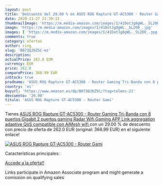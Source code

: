 ```yaml
---
layout: post
title: 'Descuento del 29.00 % en ASUS ROG Rapture GT-AC5300 - Router Gami'
date: 2020-11-27 21:39:13
thumbnailImage: 'https://m.media-amazon.com/images/I/41DotJg8gWL._SL200_.jpg'
image: 'https://m.media-amazon.com/images/I/41DotJg8gWL._SL200_.jpg'
images: [ 'https://m.media-amazon.com/images/I/41DotJg8gWL._SL200_.jpg' ]
comments: true
category: ofertas
author: ring
slug: 'B073QJ6Z5C-es'
description:
actualPrice: 262.0 EUR
currency: EUR
price: 262.0
comparePrice: 368.99 EUR
inStock: true
prodname: 'ASUS ROG Rapture GT-AC5300 - Router Gaming Tri-Banda con 8 puertos Gigabit  2 puertos gaming  Radar Wifi  Gaming APP  Link aggregation  adaptive QoS  compatible con AiMesh wifi '
country: 'es'
buyurl: 'https://www.amazon.es/dp/B073QJ6Z5C/?tag=tolees-21'
descuento: '29.00'
titulo: 'ASUS ROG Rapture GT-AC5300 - Router Gami'
---
```


Tienes [ASUS ROG Rapture GT-AC5300 - Router Gaming Tri-Banda con 8 puertos Gigabit  2 puertos gaming  Radar Wifi  Gaming APP  Link aggregation  adaptive QoS  compatible con AiMesh wifi ](https://www.amazon.es/dp/B073QJ6Z5C/?tag=tolees-21) con un 29.00 % de descuento con precio de oferta de 262.0 EUR (original: 368.99 EUR) en el siguiente enlace!

[![ASUS ROG Rapture GT-AC5300 - Router Gami](https://m.media-amazon.com/images/I/41DotJg8gWL._SL200_.jpg)](https://www.amazon.es/dp/B073QJ6Z5C/?tag=tolees-21)

Características principales:


[Accede a la oferta!!](https://www.amazon.es/dp/B073QJ6Z5C/?tag=tolees-21)

Links participate in Amazon Associate program and might generate a comission on qualifying sales


